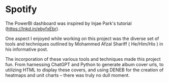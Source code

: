 # Spotify
The PowerBI dashboard was inspired by Injae Park's tutorial (https://lnkd.in/ebyfxEbr).

One aspect I enjoyed while working on this project was the diverse set of tools and techniques outlined by Mohammed Afzal Shariff ( He/Him/His ) in his informative post.

The incorporation of these various tools and techniques made this project fun. From harnessing ChatGPT and Python to generate album cover urls, to utilizing HTML to display these covers, and using DENEB for the creation of heatmaps and unit charts – there was truly no dull moment.
